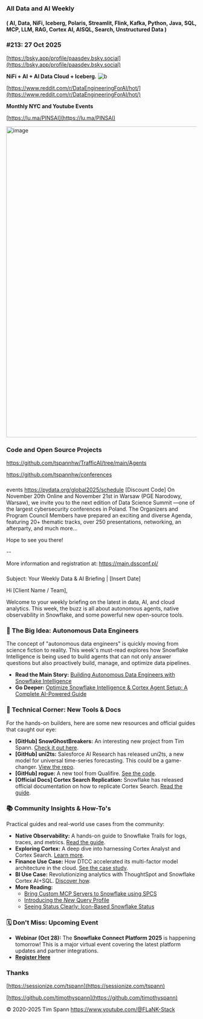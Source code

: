 
###  All Data and AI Weekly 
#### ( AI, Data, NiFi, Iceberg, Polaris, Streamlit, Flink, Kafka, Python, Java, SQL, MCP, LLM, RAG, Cortex AI, AISQL, Search, Unstructured Data )  
### #213: 27 Oct 2025

[https://bsky.app/profile/paasdev.bsky.social](https://bsky.app/profile/paasdev.bsky.social)

**NiFi + AI + AI Data Cloud + Iceberg.**
![b](https://images.credential.net/badge/tiny/g6fomszs_1741624330730_badge.png)

[https://www.reddit.com/r/DataEngineeringForAI/hot/](https://www.reddit.com/r/DataEngineeringForAI/hot/)

**Monthly NYC and Youtube Events**

[https://lu.ma/PINSAI](https://lu.ma/PINSAI)


<img width="1775" height="822" alt="image" src="https://github.com/user-attachments/assets/1bac957b-cce6-4889-896b-ab7fbca27102" />



### Code and Open Source Projects


https://github.com/tspannhw/TrafficAI/tree/main/Agents

https://github.com/tspannhw/conferences

###

events
https://pydata.org/global2025/schedule
[Discount Code] On November 20th Online and November 21st in Warsaw (PGE Narodowy, Warsaw), we invite you to the next edition of Data Science Summit —one of the largest cybersecurity conferences in Poland. The Organizers and Program Council Members have prepared an exciting and diverse Agenda, featuring 20+ thematic tracks, over 250 presentations, networking, an afterparty, and much more…

Hope to see you there!

--

More information and registration at: https://main.dssconf.pl/ 

###


Subject: Your Weekly Data & AI Briefing | \[Insert Date\]

Hi \[Client Name / Team\],

Welcome to your weekly briefing on the latest in data, AI, and cloud analytics. This week, the buzz is all about autonomous agents, native observability in Snowflake, and some powerful new open-source tools.

### **🚀 The Big Idea: Autonomous Data Engineers**

The concept of "autonomous data engineers" is quickly moving from science fiction to reality. This week's must-read explores how Snowflake Intelligence is being used to build agents that can not only answer questions but also proactively build, manage, and optimize data pipelines.

* **Read the Main Story:** [Building Autonomous Data Engineers with Snowflake Intelligence](https://medium.com/snowflake/building-autonomous-data-engineers-with-snowflake-intelligence-%EF%B8%8F-6e5d1a7cc029)  
* **Go Deeper:** [Optimize Snowflake Intelligence & Cortex Agent Setup: A Complete AI-Powered Guide](https://medium.com/snowflake/optimize-snowflake-intelligence-cortex-agent-setup-a-complete-ai-powered-guide-f01383ac6969)

### **🔧 Technical Corner: New Tools & Docs**

For the hands-on builders, here are some new resources and official guides that caught our eye:

* **\[GitHub\] SnowGhostBreakers:** An interesting new project from Tim Spann. [Check it out here](https://github.com/tspannhw/SnowGhostBreakers).  
* **\[GitHub\] uni2ts:** Salesforce AI Research has released uni2ts, a new model for universal time-series forecasting. This could be a game-changer. [View the repo](https://github.com/SalesforceAIResearch/uni2ts).  
* **\[GitHub\] rogue:** A new tool from Qualifire. [See the code](https://github.com/qualifire-dev/rogue).  
* **\[Official Docs\] Cortex Search Replication:** Snowflake has released official documentation on how to replicate Cortex Search. [Read the guide](https://docs.snowflake.com/en/user-guide/snowflake-cortex/cortex-search/cortex-search-replication).

### **📚 Community Insights & How-To's**

Practical guides and real-world use cases from the community:

* **Native Observability:** A hands-on guide to Snowflake Trails for logs, traces, and metrics. [Read the guide](https://medium.com/@anand984/snowflake-trails-a-hands-on-guide-to-native-observability-logs-traces-metrics-8295f58cd5e0).  
* **Exploring Cortex:** A deep dive into harnessing Cortex Analyst and Cortex Search. [Learn more](https://medium.com/snowflake/%EF%B8%8Fharnessing-snowflakes-cortex-ai-exploring-cortex-analyst-and-cortex-search-319220a81e20).  
* **Finance Use Case:** How DTCC accelerated its multi-factor model architecture in the cloud. [See the case study](https://medium.com/snowflake/scaling-quantitative-finance-in-the-cloud-how-dtcc-accelerated-its-multi-factor-model-architecture-53d03348291f).  
* **BI Use Case:** Revolutionizing analytics with ThoughtSpot and Snowflake Cortex AI+SQL. [Discover how](https://medium.com/snowflake/revolutionizing-analytics-thoughtspot-and-snowflake-cortex-aisql-b9dc7279dcd9).  
* **More Reading:**  
  * [Bring Custom MCP Servers to Snowflake using SPCS](https://medium.com/snowflake/bring-custom-mcp-servers-to-snowflake-using-spcs-and-integrating-with-snowflake-intelligence-a-eab1fac6669d)  
  * [Introducing the *New* Query Profile](https://medium.com/snowflake/introducing-the-query-profile-fdc29c98f2b4)  
  * [Seeing Status Clearly: Icon-Based Snowflake Status](https://ericheilman.com/2025/10/25/seeing-status-clearly-icon-based-snowflake-status/)

### **🗓️ Don't Miss: Upcoming Event**

* **Webinar (Oct 28):** The **Snowflake Connect Platform 2025** is happening tomorrow\! This is a major virtual event covering the latest platform updates and partner integrations.  
* [**Register Here**](https://www.snowflake.com/en/webinars/thought-leadership/snowflake-connect-platform-2025-10-28/)

### Thanks


[https://sessionize.com/tspann](https://sessionize.com/tspann)

[https://github.com/timothyspann](https://github.com/timothyspann)



&copy; 2020-2025 Tim Spann  https://www.youtube.com/@FLaNK-Stack



